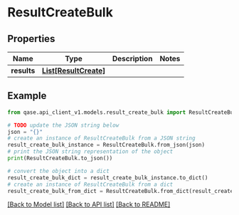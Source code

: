 # ResultCreateBulk


## Properties

Name | Type | Description | Notes
------------ | ------------- | ------------- | -------------
**results** | [**List[ResultCreate]**](ResultCreate.md) |  | 

## Example

```python
from qase.api_client_v1.models.result_create_bulk import ResultCreateBulk

# TODO update the JSON string below
json = "{}"
# create an instance of ResultCreateBulk from a JSON string
result_create_bulk_instance = ResultCreateBulk.from_json(json)
# print the JSON string representation of the object
print(ResultCreateBulk.to_json())

# convert the object into a dict
result_create_bulk_dict = result_create_bulk_instance.to_dict()
# create an instance of ResultCreateBulk from a dict
result_create_bulk_from_dict = ResultCreateBulk.from_dict(result_create_bulk_dict)
```
[[Back to Model list]](../README.md#documentation-for-models) [[Back to API list]](../README.md#documentation-for-api-endpoints) [[Back to README]](../README.md)


